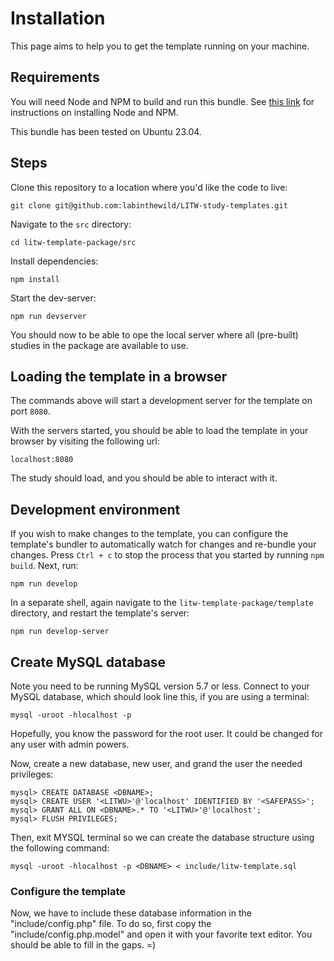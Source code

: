# Installation 

This page aims to help you to get the template running on your machine.

## Requirements

You will need Node and NPM to build and run this bundle. See [this link](https://nodejs.org/en/) for instructions on installing Node and NPM. 

This bundle has been tested on Ubuntu 23.04.


## Steps

Clone this repository to a location where you'd like the code to live:
```
git clone git@github.com:labinthewild/LITW-study-templates.git 
```
Navigate to the `src` directory:
```
cd litw-template-package/src
```
Install dependencies:
```
npm install
```
Start the dev-server:
```
npm run devserver
```

You should now to be able to ope the local server where all (pre-built) studies in the package are available to use.

## Loading the template in a browser

The commands above will start a development server for the template on port `8080`.

With the servers started, you should be able to load the template in your browser by visiting the following url:
```
localhost:8080
```
The study should load, and you should be able to interact with it.


## Development environment
If you wish to make changes to the template, you can configure the template's bundler to automatically watch for changes and re-bundle your changes. Press `Ctrl + c` to stop the process that you started by running `npm build`. Next, run:
```
npm run develop
```
In a separate shell, again navigate to the `litw-template-package/template` directory, and restart the template's server:
```
npm run develop-server
```

## Create MySQL database
Note you need to be running MySQL version 5.7 or less.
Connect to your MySQL database, which should look line this, if you are using a terminal:
```
mysql -uroot -hlocalhost -p
```
Hopefully, you know the password for the root user. It could be changed for any user with admin powers.

Now, create a new database, new user, and grand the user the needed privileges:
```
mysql> CREATE DATABASE <DBNAME>;
mysql> CREATE USER '<LITWU>'@'localhost' IDENTIFIED BY '<SAFEPASS>';
mysql> GRANT ALL ON <DBNAME>.* TO '<LITWU>'@'localhost';
mysql> FLUSH PRIVILEGES;
```
Then, exit MYSQL terminal so we can create the database structure using the following command:
```
mysql -uroot -hlocalhost -p <DBNAME> < include/litw-template.sql
```

### Configure the template
Now, we have to include these database information in the "include/config.php" file.
To do so, first copy the "include/config.php.model" and open it with your favorite text editor.
You should be able to fill in the gaps. =)